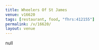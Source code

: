 ```yaml
---
title: Wheelers Of St James
venue: v16620
tags: [restaurant, food, "fhrs:412155"]
permalink: /v/16620/
layout: venue
---
```

null